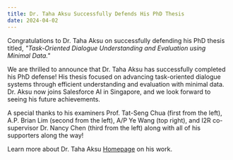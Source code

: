 ```yaml
---
title: Dr. Taha Aksu Successfully Defends His PhD Thesis
date: 2024-04-02
---
```


Congratulations to Dr. Taha Aksu on successfully defending his PhD thesis titled, *"Task-Oriented Dialogue Understanding and Evaluation using Minimal Data."* 

<!--more-->

We are thrilled to announce that Dr. Taha Aksu has successfully completed his PhD defense! His thesis focused on advancing task-oriented dialogue systems through efficient understanding and evaluation with minimal data. Dr. Aksu now joins Salesforce AI in Singapore, and we look forward to seeing his future achievements.

A special thanks to his examiners Prof. Tat-Seng Chua (first from the left), A.P. Brian Lim (second from the left), A/P Ye Wang (top right), and I2R co-supervisor Dr. Nancy Chen (third from the left) along with all of his supporters along the way!

Learn more about Dr. Taha Aksu [Homepage](https://cuthalionn.github.io/) on his work.


